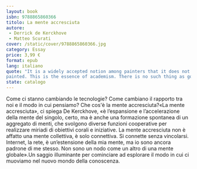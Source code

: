 ```yaml
---
layout: book
isbn: 9788865860366
titolo: La mente accresciuta
autore:
 - Derrick de Kerckhove
 - Matteo Scurati
cover: /static/cover/9788865860366.jpg
category: Essay
price: 3,99 €
format: epub
lang: italiano
quote: "It is a widely accepted notion among painters that it does not matter what one paints as long as it is well
painted. This is the essence of academism. There is no such thing as good painting about nothing. We assert that only that subject matter is valid which is tragic and timeless. That is why we profess spiritual kinship with primitive and archaic art."
state: catalogo
---
```


Come ci stanno cambiando le tecnologie? Come cambiano il rapporto tra noi e il modo in cui pensiamo? Che cos'è la
mente accresciuta?«La mente accresciuta», ci spiega De Kerckhove, «è l’espansione e l’accelerazione della mente del singolo, certo, ma è anche una formazione spontanea di un aggregato di menti, che svolgono diverse funzioni cooperative per realizzare miriadi di obiettivi corali e iniziative. La mente accresciuta non è affatto una mente collettiva, è solo connettiva. Si connette senza vincolarsi. Internet, la rete, è un’estensione della mia mente, ma io sono ancora padrone di me stesso. Non sono un nodo come un altro di una mente globale».Un saggio illuminante per cominciare ad esplorare il modo in cui ci muoviamo nel nuovo mondo della conoscenza.